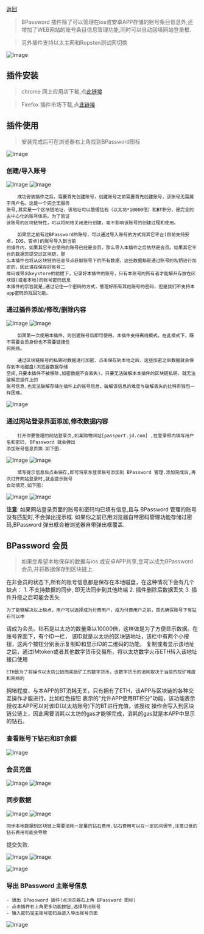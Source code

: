 [返回](./index)

> BPassword 插件除了可以管理在ios或安卓APP存储的账号条目信息外,还增加了WEB网站的账号条目信息管理功能,同时可以自动回填网站登录框.

> 另外插件支持以太主网和Ropsten测试网切换

![Image](help_plug/plug_passwords.png)

## 插件安装

> chrome 网上应用店下载,点[此链接](https://chrome.google.com/webstore/detail/bpassword/bacldcokcfmemiljlckpeokehiloamcj)

> Firefox 插件市场下载,点[此链接](https://addons.mozilla.org/zh-CN/firefox/addon/bpassword/)

## 插件使用

> 安装完成后可在浏览器右上角找到BPassword图标 

![Image](help_plug/plug_01.png)

### 创建/导入账号

![Image](help_plug/plug_create.png) ![Image](help_plug/plug_import.png)


        成功安装插件之后，需要首先创建账号，创建账号之前需要首先创建账号，该账号无需属于用户名。这是一个完全无服务
    账号,其实是一个区块链地址，该地址可以管理钻石（以太坊*10000倍）和BT积分，是完全的去中心化的账号体系。为了验证
    该账号的区块链特性，可以将网络关闭进行创建，毫不影响该账号的创建过程和使用。

        如果您之前有过BPassword的账号，可以通过导入账号的方式将其它平台(目前支持安卓，IOS，安卓)的账号导入到当前
    的插件内，如果其它平台使用的账号已经是会员，那么导入本插件之后依然是会员。如果其它平台的数据您提交过区块链，那
    么本插件也将从区块链的任意节点获取账号下的所有数据，这些数据都是通过账号的私钥进行加密的，因此请在保存好账号二
    维码或导出keystore的前提下，记录好本插件的账号，只有本账号的所有者才能解开存放在区块链(或者本地)的账号密码信息
    本插件的宗旨就是,通过记住一个密码的方式，管理好所有其他账号的密码，但是我们不支持本app密码的找回功能。

###  通过插件添加/修改/删除内容

![Image](help_plug/plug_add_item.png)  ![Image](help_plug/plug_v_e.png) 

        如果第一次使用本插件，则创建账号后即可使用。本插件支持离线模式，在此模式下，既不需要会员身份也不需要链接任
    何网络。

        通过区块链账号的私钥对数据进行加密，点击保存到本地之后，这些加密之后数据就会保存到本地磁盘(浏览器数据存储
    空间,只要本插件不被移除,加密数据不会丢失)。只要无法破解本本插件的区块链私钥，就无法破解您插件上的
    账号信息,也无法破解存储在插件上的账号信息，破解该信息的难度与破解丢失的比特币钱包一样困难。

![Image](help_plug/user_guide_07.png)

### 通过网站登录界面添加,修改数据内容

        打开你要管理的网站登录页,如某购物网站[passport.jd.com] ,在登录框内填写用户名和密码, BPassword 就会弹出
    添加账号信息页面.如下图.

![Image](help_plug/user_guide_04.png)  ![Image](help_plug/user_guide_05.png) 

        填写提示信息后点击保存,即可将京东登录账号添加到 BPassword 管理.添加完成后,再次打开网站登录时,就会提示账号
    自动填充.如下图:

![Image](help_plug/user_guide_06.png) ![Image](help_plug/user_guide_08.png) 


 **注意**: 如果网站登录页面的账号和密码均已填有信息,且与 BPassword 管理的账号没有匹配时,不会弹出提示框. 如果你之前已用浏览器自带密码管理功能存储过密码,BPassword 弹出框会被浏览器自带弹出框覆盖.


## BPassword 会员

> 如果您希望本地保存的数据与ios 或安卓APP共享,您可以成为BPassword会员,并将数据保存到区块链上. 

在非会员的状态下,所有的账号信息都是保存在本地磁盘，在这种情况下会有几个缺点：
    1. 不支持数据的同步, 即无法同步到其他终端
    2. 插件删除后数据丢失
    3. 插件升级之后可能会丢失

    为了能够解决以上缺点，用户可以选择成为付费用户，成为付费用户之前，首先确保账号下有钻石可以申
请成为会员。钻石是以太坊的数量乘以10000倍，这样做是为了方便显示数据。在账号界面下，有个ID一栏，
该ID就是以太坊的区块链地址，该栏中有两个小按钮，这两个按钮分别表示复制ID和显示ID的二维码的功能。
复制或者显示该地址之后，通过IMtoken或者其他数字货币交易所，将以太坊数字火币ETH转入该地址接口使用
      
    ETH是为了将操作以太坊公链而奖励矿工的数字货币，该数字货币的消耗取决于当前的挖矿难度和网络的
拥堵程度，与本APP的BT消耗无关，只有拥有了ETH，该APP与区块链的各种交互操作才能进行。比如红色按钮
表示的"允许APP使用BT积分"功能，该功能表示授权本APP可以对该ID(以太坊账号)下的BT进行充值，该授权
操作会写入到区块链公链上，因此需要消耗以太坊的gas才能够完成，消耗的gas就是本APP中显示的钻石。


### 查看账号下钻石和BT余额

![Image](help_plug/plug_wallet_index.png)


### 会员充值

![Image](help_plug/plug_recharge_01.png) ![Image](help_plug/plug_recharge_regist.png)


### 同步数据

![Image](help_plug/plug_pull_data.png) ![Image](help_plug/plug_push_data.png)

    同步本地数据到区块链上需要消耗一定量的钻石费用.钻石费用可以在一定区间调节,注意过低的钻石费用可能会导致
提交失败.

![Image](help_plug/plug_push_data_01.png) ![Image](help_plug/plug_push_data_03.png)



![Image](help_plug/user_guide_06.png)

### 导出 BPassword 主账号信息

    - 调出 BPassword 插件(点浏览器右上角 BPassword 图标)
    - 点击插件右上角更多功能按钮,选择导出账号
    - 输入密码宝主账号密码后进入导出账号页面

![Image](help_plug/user_guide_09.png)